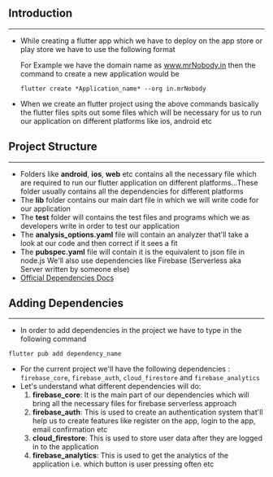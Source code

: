 ## Introduction
___
* While creating a flutter app which we have to deploy on the app store or play store we have to use the following format

	For Example we have the domain name as www.mrNobody.in then the command to create a new application would be 
	```terminal
	flutter create *Application_name* --org in.mrNobody
	```
* When we create an flutter project using the above commands basically the flutter files spits out some files which will be necessary for us to run our application on different platforms like ios, android etc

## Project Structure
___
* Folders like **android**, **ios**, **web** etc contains all the necessary file which are required to run our flutter application on different platforms...These folder usually contains all the dependencies for different platforms
* The **lib** folder contains our main dart file in which we will write code for our application
* The **test** folder will contains the test files and programs which we as developers write in order to test our application
* The **analysis_options.yaml** file will contain an analyzer that'll take a look at our code and then correct if it sees a fit
* The **pubspec.yaml** file will contain it is the equivalent to json file in node.js
		We'll also use dependencies like Firebase (Serverless aka Server written by someone else)
* [Official Dependencies Docs](https://pub.dev/) 


## Adding Dependencies
___
* In order to add dependencies in the project we have to type in the following command 
```terminal
flutter pub add dependency_name
```
* For the current project we'll have the following dependencies : `firebase_core`, `firebase_auth`, `cloud_firestore` and `firebase_analytics`
* Let's understand what different dependencies will do: 
	1. **firebase_core**: It is the main part of our dependencies which will bring all the necessary files for firebase serverless approach
	2. **firebase_auth**: This is used to create an authentication system that'll help us to create features like register on the app, login to the app, email confirmation etc
	3. **cloud_firestore**: This is used to store user data after they are logged in to the application
	4. **firebase_analytics**: This is used to get the analytics of the application i.e. which button is user pressing often etc


